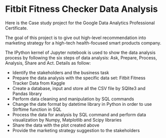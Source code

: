 # Fitbit Fitness Checker Data Analysis

Here is the Case study project for the Google Data Analytics Professional Certificate.

The goal of this project is to give out high-level recommendation into marketing strategy for a high-tech health-focused smart products company.

The IPython kernel of Jupyter notebook is used to show the data analysis process by following the six steps of data analysis: Ask, Prepare, Process, Analysis, Share and Act. Details as follow:
- Identify the stakeholders and the business task
- Prepare the data analysis with the specific data set: Fitbit Fitness Tracker Data from Kaggle
- Create a database, input and store all the CSV file by SQlite3 and Pandas library
- Perform data cleaning and manipulation by SQL commands
- Change the date format by datetime library in Python in order to use Strftime function in SQL
- Process the data for analysis by SQL command and perform data visualization by Numpy, Matplotlib and Scipy libraries
- Share the data with the plot created above
- Provide the marketing strategy suggestion to the stakeholders
